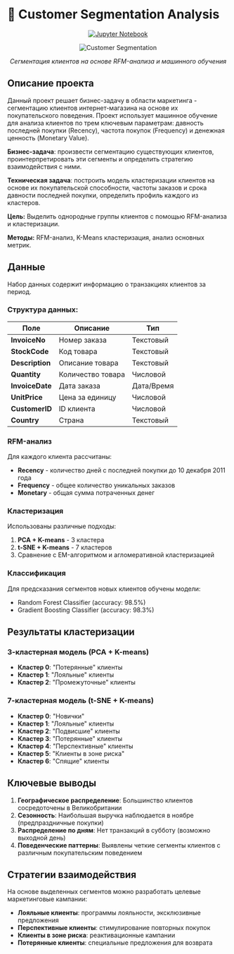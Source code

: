 # 🎯 Customer Segmentation Analysis

<div align="center">

[![Jupyter Notebook](https://img.shields.io/badge/Jupyter-Notebook-F37626?style=for-the-badge&logo=jupyter&logoColor=white)](https://github.com/xndrf/Data_Science_Project/blob/master/8.%20Customer%20segmentation/customer.ipynb)


![Customer Segmentation](https://blog.converted.in/hubfs/customer%20segmentation%20strategy.png)


*Сегментация клиентов на основе RFM-анализа и машинного обучения*

</div>

## Описание проекта

Данный проект решает бизнес-задачу в области маркетинга - сегментацию клиентов интернет-магазина на основе их покупательского поведения. Проект использует машинное обучение для анализа клиентов по трем ключевым параметрам: давность последней покупки (Recency), частота покупок (Frequency) и денежная ценность (Monetary Value).

**Бизнес-задача**: произвести сегментацию существующих клиентов, проинтерпретировать эти сегменты и определить стратегию взаимодействия с ними.

**Техническая задача**: построить модель кластеризации клиентов на основе их покупательской способности, частоты заказов и срока давности последней покупки, определить профиль каждого из кластеров.

**Цель:** Выделить однородные группы клиентов с помощью RFM-анализа и кластеризации.

**Методы:** RFM-анализ, K-Means кластеризация, анализ основных метрик.

## Данные

Набор данных содержит информацию о транзакциях клиентов за период.

### Структура данных:

| Поле | Описание | Тип |
|------|-----------|------|
| **InvoiceNo** | Номер заказа | Текстовый |
| **StockCode** | Код товара | Текстовый |
| **Description** | Описание товара | Текстовый |
| **Quantity** | Количество товара | Числовой |
| **InvoiceDate** | Дата заказа | Дата/Время |
| **UnitPrice** | Цена за единицу | Числовой |
| **CustomerID** | ID клиента | Числовой |
| **Country** | Страна | Текстовый |

### RFM-анализ
Для каждого клиента рассчитаны:
- **Recency** - количество дней с последней покупки до 10 декабря 2011 года
- **Frequency** - общее количество уникальных заказов
- **Monetary** - общая сумма потраченных денег

### Кластеризация
Использованы различные подходы:
1. **PCA + K-means** - 3 кластера
2. **t-SNE + K-means** - 7 кластеров
3. Сравнение с EM-алгоритмом и агломеративной кластеризацией

### Классификация
Для предсказания сегментов новых клиентов обучены модели:
- Random Forest Classifier (accuracy: 98.5%)
- Gradient Boosting Classifier (accuracy: 98.3%)

## Результаты кластеризации

### 3-кластерная модель (PCA + K-means)
- **Кластер 0**: "Потерянные" клиенты
- **Кластер 1**: "Лояльные" клиенты
- **Кластер 2**: "Промежуточные" клиенты

### 7-кластерная модель (t-SNE + K-means)
- **Кластер 0**: "Новички"
- **Кластер 1**: "Лояльные" клиенты
- **Кластер 2**: "Подвисшие" клиенты
- **Кластер 3**: "Потерянные" клиенты
- **Кластер 4**: "Перспективные" клиенты
- **Кластер 5**: "Клиенты в зоне риска"
- **Кластер 6**: "Спящие" клиенты

## Ключевые выводы

1. **Географическое распределение**: Большинство клиентов сосредоточены в Великобритании
2. **Сезонность**: Наибольшая выручка наблюдается в ноябре (предпраздничные покупки)
3. **Распределение по дням**: Нет транзакций в субботу (возможно выходной день)
4. **Поведенческие паттерны**: Выявлены четкие сегменты клиентов с различным покупательским поведением


## Стратегии взаимодействия

На основе выделенных сегментов можно разработать целевые маркетинговые кампании:
- **Лояльные клиенты**: программы лояльности, эксклюзивные предложения
- **Перспективные клиенты**: стимулирование повторных покупок
- **Клиенты в зоне риска**: реактивационные кампании
- **Потерянные клиенты**: специальные предложения для возврата